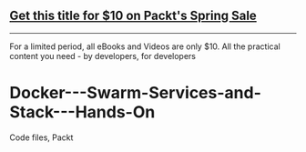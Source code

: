 ## [Get this title for $10 on Packt's Spring Sale](https://www.packt.com/V10837?utm_source=github&utm_medium=packt-github-repo&utm_campaign=spring_10_dollar_2022)
-----
For a limited period, all eBooks and Videos are only $10. All the practical content you need \- by developers, for developers

# Docker---Swarm-Services-and-Stack---Hands-On
Code files, Packt
